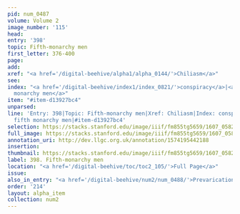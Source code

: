 ```yaml
---
pid: num_0487
volume: Volume 2
image_number: '115'
head:
entry: '398'
topic: Fifth-monarchy men
first_letter: 376-400
page:
add:
xref: "<a href='/digital-beehive/alpha1/alpha_0144/'>Chiliasm</a>"
see:
index: "<a href='/digital-beehive/index1/index_0821/'>conspiracy</a>|<a href='/digital-beehive/index2/index_1468/'>fifth
  monarchy men</a>"
item: "#item-d13927bc4"
unparsed:
line: 'Entry: 398|Topic: Fifth-monarchy men|Xref: Chiliasm|Index: conspiracy|Index:
  fifth monarchy men|#item-d13927bc4'
selection: https://stacks.stanford.edu/image/iiif/fm855tg5659/1607_0582/327,3077,2977,413/full/0/default.jpg
full_image: https://stacks.stanford.edu/image/iiif/fm855tg5659/1607_0582/full/full/0/default.jpg
annotation_uri: http://dev.llgc.org.uk/annotation/1574195442188
insertion:
thumbnail: https://stacks.stanford.edu/image/iiif/fm855tg5659/1607_0582/327,3077,600,180/250,/0/default.jpg
label: 398. Fifth-monarchy men
location: "<a href='/digital-beehive/toc/toc2_105/'>Full Page</a>"
issue:
also_in_entry: "<a href='/digital-beehive/num2/num_0488/'>Prevarication</a>"
order: '214'
layout: alpha_item
collection: num2
---
```


